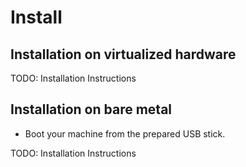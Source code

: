 # Install

## Installation on virtualized hardware

TODO: Installation Instructions

## Installation on bare metal

- Boot your machine from the prepared USB stick.

TODO: Installation Instructions
